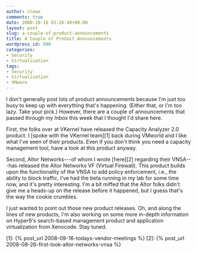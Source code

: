 ```yaml
---
author: slowe
comments: true
date: 2008-10-16 02:26:40+00:00
layout: post
slug: a-couple-of-product-announcements
title: A Couple of Product Announcements
wordpress_id: 990
categories:
- Security
- Virtualization
tags:
- Security
- Virtualization
- VMware
---
```


I don't generally post lots of product announcements because I'm just too busy to keep up with everything that's happening. (Either that, or I'm too lazy. Take your pick.) However, there are a couple of announcements that passed through my Inbox this week that I thought I'd share here.

First, the folks over at VKernel have released the Capacity Analyzer 2.0 product. I [spoke with the VKernel team][1] back during VMworld and I like what I've seen of their products. Even if you don't think you need a capacity management tool, have a look at this product anyway.

Second, Altor Networks---of whom I wrote [here][2] regarding their VNSA---has released the Altor Networks VF (Virtual Firewall). This product builds upon the functionality of the VNSA to add policy enforcement, i.e., the ability to block traffic. I've had the beta running in my lab for some time now, and it's pretty interesting. I'm a bit miffed that the Altor folks didn't give me a heads-up on the release before it happened, but I guess that's the way the cookie crumbles.

I just wanted to point out those new product releases. Oh, and along the lines of new products, I'm also working on some more in-depth information on Hyper9's search-based management product and application virtualization from Xenocode. Stay tuned.

[1]: {% post_url 2008-09-16-todays-vendor-meetings %}
[2]: {% post_url 2008-08-26-first-look-altor-networks-vnsa %}
